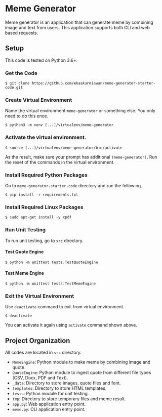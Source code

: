 # Meme Generator
Meme generator is an application that can generate meme by combining image and text from users.
This application supports both CLI and web based requests.


## Setup
This code is tested on Python 3.6+.

### Get the Code
```
$ git clone https://github.com/ekaakurniawan/meme-generator-starter-code.git
```

### Create Virtual Environment
Name the virtual environment `meme-generator` or something else. You only need to do this once.
```
$ python3 -m venv [...]/virtualenv/meme-generator
```

### Activate the virtual environment.
```
$ source [...]/virtualenv/meme-generator/bin/activate
```
As the result, make sure your prompt has additional `(meme-generator)`. Run the reset of the commands in the virtual environment.

### Install Required Python Packages
Go to `meme-generator-starter-code` directory and run the following.
```
$ pip install -r requirements.txt
```

### Install Required Linux Packages
```
$ sudo apt-get install -y xpdf
```

### Run Unit Testing
To run unit testing, go to `src` directory.
#### Test Quote Engine
```
$ python -m unittest tests.TestQuoteEngine
```
#### Test Meme Engine
```
$ python -m unittest tests.TestMemeEngine
```

### Exit the Virtual Environment
Use `deactivate` command to exit from virtual environment.
```
$ deactivate
```
You can activate it again using `activate` command shown above.


## Project Organization
All codes are located in `src` directory.
 - `MemeEngine`: Python module to make meme by combining image and quote.
 - `QuoteEngine`: Python module to ingest quote from different file types (CSV, Docx, PDF and Text).
 - `_data`: Directory to store images, quote files and font.
 - `templates`: Directory to store HTML templates.
 - `tests`: Python module for unit testing.
 - `tmp`: Directory to store temporary files and meme result.
 - `app.py`: Web application entry point.
 - `meme.py`: CLI application entry point.
